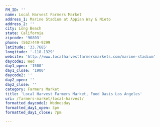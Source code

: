 ```yaml
---
FM_ID: ''
name: Local Harvest Farmers Market
address_1: Marine Stadium at Appian Way & Nieto
address_2: ''
city: Long Beach
state: California
zipcode: '90803'
phone: (562)449-9299
latitude: '33.7685'
longitude: '-118.1329'
website: 'http://www.localharvestfarmersmarkets.com/marine-stadium'
daycode1: Wed
day1_open: '1500'
day1_close: '1900'
daycode2: ''
day2_open: ''
day2_close: ''
category: Farmers Market
title: 'Local Harvest Farmers Market, Food Oasis Los Angeles'
uri: /farmers-market/local-harvest/
formatted_daycode1: Wednesday
formatted_day1_open: 3pm
formatted_day1_close: 7pm

---
```

